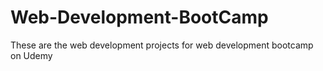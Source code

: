 # Web-Development-BootCamp
These are the web development projects for web development bootcamp on Udemy
